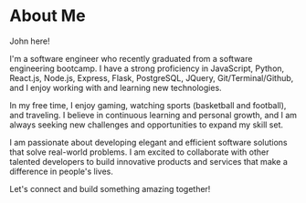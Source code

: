 # About Me

John here! 

I'm a software engineer who recently graduated from a software engineering bootcamp. I have a strong proficiency in JavaScript, Python, React.js, Node.js, Express, Flask, PostgreSQL, JQuery, Git/Terminal/Github, and I enjoy working with and learning new technologies.

In my free time, I enjoy gaming, watching sports (basketball and football), and traveling. I believe in continuous learning and personal growth, and I am always seeking new challenges and opportunities to expand my skill set.

I am passionate about developing elegant and efficient software solutions that solve real-world problems. I am excited to collaborate with other talented developers to build innovative products and services that make a difference in people's lives.

Let's connect and build something amazing together!


<!---
jtompkins415/jtompkins415 is a ✨ special ✨ repository because its `README.md` (this file) appears on your GitHub profile.
You can click the Preview link to take a look at your changes.
--->
